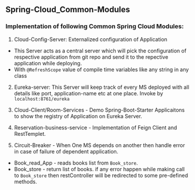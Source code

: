 ## Spring-Cloud_Common-Modules
### Implementation of following Common Spring Cloud Modules:
1. Cloud-Config-Server: Externalized configuration of Application 
  - This Server acts as a central server which will pick the configuration of respective application from git repo and send it to the repective application while deploying.
  - With `@RefreshScope` value of compile time variables like any string in any class

2. Eureka-server: This Server will keep track of every MS deployed with all details like port, application-name etc at one place.
Invoke by `localhost:8761/eureka`

3. Cloud-Client/Room-Services - Demo Spring-Boot-Starter Applicaitons to show the registry of Application on Eureka Server.

4. Reservation-business-service - Implementation of Feign Client and RestTemplet.

5. Circuit-Breaker - When One MS depends on another then handle error in case of failure of dependent application.
  - Book_read_App - reads books list from `Book_store`.
  - Book_store - return list of books.
if any error happen while making call to `Book_store` then restController will be redirected to some pre-defined methods. 
